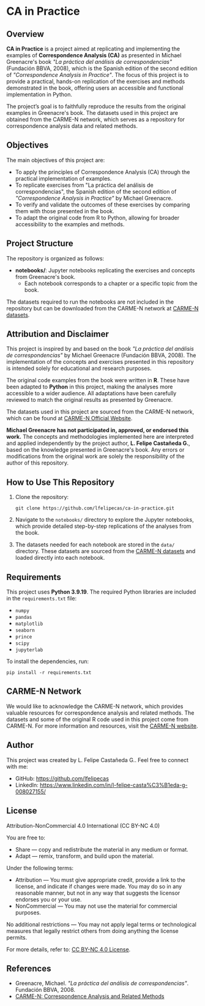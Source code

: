 # CA in Practice

## Overview

**CA in Practice** is a project aimed at replicating and implementing the examples of **Correspondence Analysis (CA)** as presented in Michael Greenacre's book *"La práctica del análisis de correspondencias"* (Fundación BBVA, 2008), which is the Spanish edition of the second edition of *"Correspondence Analysis in Practice"*. The focus of this project is to provide a practical, hands-on replication of the exercises and methods demonstrated in the book, offering users an accessible and functional implementation in Python.

The project’s goal is to faithfully reproduce the results from the original examples in Greenacre's book. The datasets used in this project are obtained from the CARME-N network, which serves as a repository for correspondence analysis data and related methods.

## Objectives

The main objectives of this project are:
- To apply the principles of Correspondence Analysis (CA) through the practical implementation of examples.
- To replicate exercises from "La práctica del análisis de correspondencias", the Spanish edition of the second edition of *"Correspondence Analysis in Practice"* by Michael Greenacre.
- To verify and validate the outcomes of these exercises by comparing them with those presented in the book.
- To adapt the original code from R to Python, allowing for broader accessibility to the examples and methods.

## Project Structure

The repository is organized as follows:

- **notebooks/**: Jupyter notebooks replicating the exercises and concepts from Greenacre's book.
  - Each notebook corresponds to a chapter or a specific topic from the book.
  
The datasets required to run the notebooks are not included in the repository but can be downloaded from the CARME-N network at [CARME-N datasets](http://www.carme-n.org/?sec=data2).

## Attribution and Disclaimer

This project is inspired by and based on the book *"La práctica del análisis de correspondencias"* by Michael Greenacre (Fundación BBVA, 2008). The implementation of the concepts and exercises presented in this repository is intended solely for educational and research purposes.

The original code examples from the book were written in **R**. These have been adapted to **Python** in this project, making the analyses more accessible to a wider audience. All adaptations have been carefully reviewed to match the original results as presented by Greenacre.

The datasets used in this project are sourced from the CARME-N network, which can be found at [CARME-N Official Website](http://www.carme-n.org).

**Michael Greenacre has not participated in, approved, or endorsed this work.** The concepts and methodologies implemented here are interpreted and applied independently by the project author, **L. Felipe Castañeda G.**, based on the knowledge presented in Greenacre's book. Any errors or modifications from the original work are solely the responsibility of the author of this repository.

## How to Use This Repository

1. Clone the repository:

   ```
   git clone https://github.com/lfelipecas/ca-in-practice.git
   ```

2. Navigate to the `notebooks/` directory to explore the Jupyter notebooks, which provide detailed step-by-step replications of the analyses from the book.

3. The datasets needed for each notebook are stored in the `data/` directory. These datasets are sourced from the [CARME-N datasets](http://www.carme-n.org/?sec=data2) and loaded directly into each notebook.

## Requirements

This project uses **Python 3.9.19**. The required Python libraries are included in the `requirements.txt` file:

- `numpy`
- `pandas`
- `matplotlib`
- `seaborn`
- `prince`
- `scipy`
- `jupyterlab`

To install the dependencies, run:

```
pip install -r requirements.txt
```

## CARME-N Network

We would like to acknowledge the CARME-N network, which provides valuable resources for correspondence analysis and related methods. The datasets and some of the original R code used in this project come from CARME-N. For more information and resources, visit the [CARME-N website](http://www.carme-n.org).

## Author

This project was created by L. Felipe Castañeda G.. Feel free to connect with me:
- GitHub: https://github.com/lfelipecas
- LinkedIn: https://www.linkedin.com/in/l-felipe-casta%C3%B1eda-g-008027155/

## License

Attribution-NonCommercial 4.0 International (CC BY-NC 4.0)

You are free to:
- Share — copy and redistribute the material in any medium or format.
- Adapt — remix, transform, and build upon the material.

Under the following terms:
- Attribution — You must give appropriate credit, provide a link to the license, and indicate if changes were made. You may do so in any reasonable manner, but not in any way that suggests the licensor endorses you or your use.
- NonCommercial — You may not use the material for commercial purposes.

No additional restrictions — You may not apply legal terms or technological measures that legally restrict others from doing anything the license permits.

For more details, refer to: [CC BY-NC 4.0 License](https://creativecommons.org/licenses/by-nc/4.0/).

## References

- Greenacre, Michael. *"La práctica del análisis de correspondencias"*. Fundación BBVA, 2008.
- [CARME-N: Correspondence Analysis and Related Methods](http://www.carme-n.org)